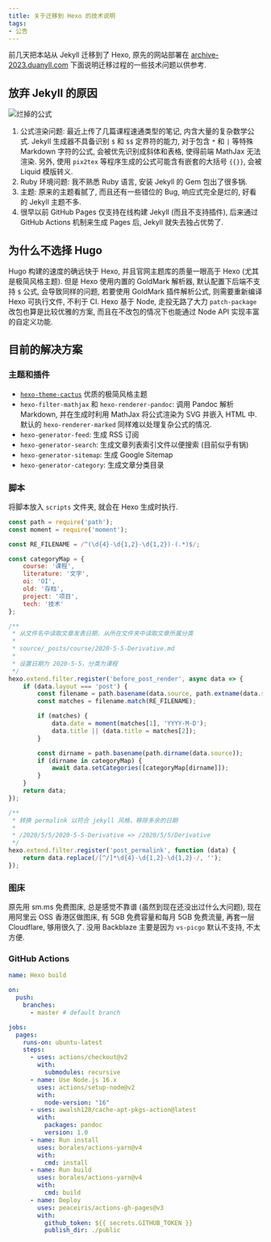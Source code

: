 ```yaml
---
title: 关于迁移到 Hexo 的技术说明
tags:
- 公告
---
```


前几天把本站从 Jekyll 迁移到了 Hexo, 原先的网站部署在 [archive-2023.duanyll.com](https://archive-2023.duanyll.com) 下面说明迁移过程的一些技术问题以供参考.

<!-- more -->

## 放弃 Jekyll 的原因

![烂掉的公式](https://cdn.duanyll.com/img/20230210162817.png)

1. 公式渲染问题: 最近上传了几篇课程速通类型的笔记, 内含大量的复杂数学公式. Jekyll 生成器不具备识别 `$` 和 `$$` 定界符的能力, 对于包含 `*` 和 `|` 等特殊 Markdown 字符的公式, 会被优先识别成斜体和表格, 使得前端 MathJax 无法渲染. 另外, 使用 `pix2tex` 等程序生成的公式可能含有嵌套的大括号 `{{}}`, 会被 Liquid 模版转义.
2. Ruby 环境问题: 我不熟悉 Ruby 语言, 安装 Jekyll 的 Gem 包出了很多锅.
3. 主题: 原来的主题看腻了, 而且还有一些错位的 Bug, 响应式完全是烂的, 好看的 Jekyll 主题不多.
4. 很早以前 GitHub Pages 仅支持在线构建 Jekyll (而且不支持插件), 后来通过 GitHub Actions 机制来生成 Pages 后, Jekyll 就失去独占优势了.

## 为什么不选择 Hugo

Hugo 构建的速度的确远快于 Hexo, 并且官网主题库的质量一眼高于 Hexo (尤其是极简风格主题). 但是 Hexo 使用内置的 GoldMark 解析器, 默认配置下后端不支持 `$` 公式, 会导致同样的问题, 若要使用 GoldMark 插件解析公式, 则需要重新编译 Hexo 可执行文件, 不利于 CI. Hexo 基于 Node, 走投无路了大力 `patch-package` 改包也算是比较优雅的方案, 而且在不改包的情况下也能通过 Node API 实现丰富的自定义功能.

## 目前的解决方案

### 主题和插件

- [`hexo-theme-cactus`](https://github.com/probberechts/hexo-theme-cactus) 优质的极简风格主题
- `hexo-filter-mathjax` 和 `hexo-renderer-pandoc`: 调用 Pandoc 解析 Markdown, 并在生成时利用 MathJax 将公式渲染为 SVG 并嵌入 HTML 中. 默认的 `hexo-renderer-marked` 同样难以处理复杂公式的情况.
- `hexo-generator-feed`: 生成 RSS 订阅
- `hexo-generator-search`: 生成文章列表索引文件以便搜索 (目前似乎有锅)
- `hexo-generator-sitemap`: 生成 Google Sitemap
- `hexo-generator-category`: 生成文章分类目录

### 脚本

将脚本放入 `scripts` 文件夹, 就会在 Hexo 生成时执行.

```js
const path = require('path');
const moment = require('moment');

const RE_FILENAME = /^(\d{4}-\d{1,2}-\d{1,2})-(.*)$/;

const categoryMap = {
    course: '课程',
    literature: '文字',
    oi: 'OI',
    old: '存档',
    project: '项目',
    tech: '技术'
};

/**
 * 从文件名中读取文章发表日期，从所在文件夹中读取文章所属分类
 * 
 * source/_posts/course/2020-5-5-Derivative.md
 * 
 * 设置日期为 2020-5-5，分类为课程
 */
hexo.extend.filter.register('before_post_render', async data => {
    if (data.layout === 'post') {
        const filename = path.basename(data.source, path.extname(data.source));
        const matches = filename.match(RE_FILENAME);

        if (matches) {
            data.date = moment(matches[1], 'YYYY-M-D');
            data.title || (data.title = matches[2]);
        }

        const dirname = path.basename(path.dirname(data.source));
        if (dirname in categoryMap) {
            await data.setCategories([categoryMap[dirname]]);
        }
    }
    return data;
});

/**
 * 转换 permalink 以符合 jekyll 风格，移除多余的日期
 * 
 * /2020/5/5/2020-5-5-Derivative => /2020/5/5/Derivative
 */
hexo.extend.filter.register('post_permalink', function (data) {
    return data.replace(/[^/]*\d{4}-\d{1,2}-\d{1,2}-/, '');
});
```

### 图床

原先用 sm.ms 免费图床, 总是感觉不靠谱 (虽然到现在还没出过什么大问题), 现在用阿里云 OSS 香港区做图床, 有 5GB 免费容量和每月 5GB 免费流量, 再套一层 Cloudflare, 够用很久了. 没用 Backblaze 主要是因为 `vs-picgo` 默认不支持, 不太方便.

### GitHub Actions

```yaml
name: Hexo build

on:
  push:
    branches:
      - master # default branch

jobs:
  pages:
    runs-on: ubuntu-latest
    steps:
      - uses: actions/checkout@v2
        with:
          submodules: recursive
      - name: Use Node.js 16.x
        uses: actions/setup-node@v2
        with:
          node-version: "16"
      - uses: awalsh128/cache-apt-pkgs-action@latest
        with:
          packages: pandoc
          version: 1.0
      - name: Run install
        uses: borales/actions-yarn@v4
        with:
          cmd: install
      - name: Run build
        uses: borales/actions-yarn@v4
        with:
          cmd: build
      - name: Deploy
        uses: peaceiris/actions-gh-pages@v3
        with:
          github_token: ${{ secrets.GITHUB_TOKEN }}
          publish_dir: ./public
```
